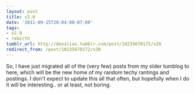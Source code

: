 ```yaml
---
layout: post
title: v2.0
date: '2011-09-15T20:04:00-07:00'
tags:
- v2.0
- rebirth
tumblr_url: http://devalias.tumblr.com/post/10235670172/v20
redirect_from: /post/10235670172/v20
---
```

So, I have just migrated all of the (very few) posts from my older tumblog to here, which will be the new home of my random techy rantings and postings. I don't expect to update this all that often, but hopefully when I do it will be interesting.. or at least, not boring.
